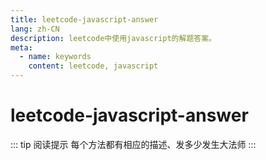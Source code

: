 ```yaml
---
title: leetcode-javascript-answer
lang: zh-CN
description: leetcode中使用javascript的解题答案。
meta:
  - name: keywords
    content: leetcode, javascript
---
```


# leetcode-javascript-answer #

::: tip 阅读提示
每个方法都有相应的描述、发多少发生大法师
:::